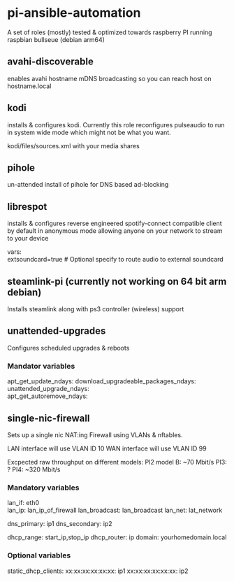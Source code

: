 # pi-ansible-automation
A set of roles (mostly) tested &amp; optimized towards raspberry PI running raspbian bullseue (debian arm64)  

## avahi-discoverable
enables avahi hostname mDNS broadcasting so you can reach host on hostname.local  

## kodi
installs & configures kodi. Currently this role reconfigures pulseaudio to run in system wide mode
which might not be what you want.
  
kodi/files/sources.xml with your media shares

## pihole
un-attended install of pihole for DNS based ad-blocking 

## librespot
installs & configures reverse engineered spotify-connect compatible client
by default in anonymous mode allowing anyone on your network to stream to your device
  
vars:  
extsoundcard=true  # Optional specify to route audio to external soundcard  

## steamlink-pi (currently not working on 64 bit arm debian)
Installs steamlink along with ps3 controller (wireless) support  

## unattended-upgrades
Configures scheduled upgrades & reboots  

### Mandator variables
apt_get_update_ndays: 
download_upgradeable_packages_ndays: 
unattended_upgrade_ndays:  
apt_get_autoremove_ndays:  

## single-nic-firewall
Sets up a single nic NAT:ing Firewall using VLANs & nftables. 

LAN interface will use VLAN ID 10 
WAN interface will use VLAN ID 99 

Excpected raw throughput on different models: 
PI2 model B: ~70 Mbit/s 
PI3: ? 
PI4: ~320 Mbit/s 

### Mandatory variables
lan_if: eth0  
lan_ip: lan_ip_of_firewall 
lan_broadcast: lan_broadcast 
lan_net: lat_network 

dns_primary: ip1 
dns_secondary: ip2 
 
dhcp_range: start_ip,stop_ip 
dhcp_router: ip 
domain: yourhomedomain.local 
 
### Optional variables
static_dhcp_clients: 
  xx:xx:xx:xx:xx:xx: ip1 
  xx:xx:xx:xx:xx:xx: ip2 
